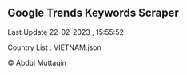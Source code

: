 

## Google Trends Keywords Scraper 
 
Last Update 22-02-2023 , 15:55:52

Country List :
VIETNAM.json



© Abdul Muttaqin 
